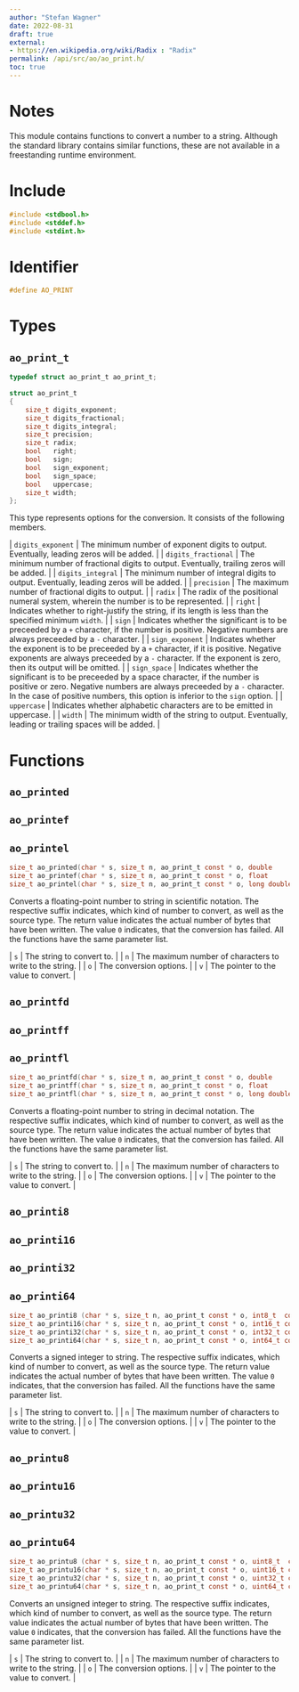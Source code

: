 ```yaml
---
author: "Stefan Wagner"
date: 2022-08-31
draft: true
external:
- https://en.wikipedia.org/wiki/Radix : "Radix"
permalink: /api/src/ao/ao_print.h/
toc: true
---
```


# Notes

This module contains functions to convert a number to a string. Although the standard library contains similar functions, these are not available in a freestanding runtime environment.

# Include

```c
#include <stdbool.h>
#include <stddef.h>
#include <stdint.h>
```

# Identifier

```c
#define AO_PRINT
```

# Types

## `ao_print_t`

```c
typedef struct ao_print_t ao_print_t;
```

```c
struct ao_print_t
{
    size_t digits_exponent;
    size_t digits_fractional;
    size_t digits_integral;
    size_t precision;
    size_t radix;
    bool   right;
    bool   sign;
    bool   sign_exponent;
    bool   sign_space;
    bool   uppercase;
    size_t width;
};
```

This type represents options for the conversion. It consists of the following members.

| `digits_exponent` | The minimum number of exponent digits to output. Eventually, leading zeros will be added. |
| `digits_fractional` | The minimum number of fractional digits to output. Eventually, trailing zeros will be added. |
| `digits_integral` | The minimum number of integral digits to output. Eventually, leading zeros will be added. |
| `precision` | The maximum number of fractional digits to output. |
| `radix` | The radix of the positional numeral system, wherein the number is to be represented. |
| `right` | Indicates whether to right-justify the string, if its length is less than the specified minimum `width`. |
| `sign` | Indicates whether the significant is to be preceeded by a `+` character, if the number is positive. Negative numbers are always preceeded by a `-` character. |
| `sign_exponent` | Indicates whether the exponent is to be preceeded by a `+` character, if it is positive. Negative exponents are always preceeded by a `-` character. If the exponent is zero, then its output will be omitted. |
| `sign_space` | Indicates whether the significant is to be preceeded by a space character, if the number is positive or zero. Negative numbers are always preceeded by a `-` character. In the case of positive numbers, this option is inferior to the `sign` option. |
| `uppercase` | Indicates whether alphabetic characters are to be emitted in uppercase. |
| `width` | The minimum width of the string to output. Eventually, leading or trailing spaces will be added. |

# Functions

## `ao_printed`
## `ao_printef`
## `ao_printel`

```c
size_t ao_printed(char * s, size_t n, ao_print_t const * o, double      const * v);
size_t ao_printef(char * s, size_t n, ao_print_t const * o, float       const * v);
size_t ao_printel(char * s, size_t n, ao_print_t const * o, long double const * v);
```

Converts a floating-point number to string in scientific notation. The respective suffix indicates, which kind of number to convert, as well as the source type. The return value indicates the actual number of bytes that have been written. The value `0` indicates, that the conversion has failed. All the functions have the same parameter list.

| `s` | The string to convert to. |
| `n` | The maximum number of characters to write to the string. |
| `o` | The conversion options. |
| `v` | The pointer to the value to convert. |

## `ao_printfd`
## `ao_printff`
## `ao_printfl`

```c
size_t ao_printfd(char * s, size_t n, ao_print_t const * o, double      const * v);
size_t ao_printff(char * s, size_t n, ao_print_t const * o, float       const * v);
size_t ao_printfl(char * s, size_t n, ao_print_t const * o, long double const * v);
```

Converts a floating-point number to string in decimal notation. The respective suffix indicates, which kind of number to convert, as well as the source type. The return value indicates the actual number of bytes that have been written. The value `0` indicates, that the conversion has failed. All the functions have the same parameter list.

| `s` | The string to convert to. |
| `n` | The maximum number of characters to write to the string. |
| `o` | The conversion options. |
| `v` | The pointer to the value to convert. |

## `ao_printi8`
## `ao_printi16`
## `ao_printi32`
## `ao_printi64`

```c
size_t ao_printi8 (char * s, size_t n, ao_print_t const * o, int8_t  const * v);
size_t ao_printi16(char * s, size_t n, ao_print_t const * o, int16_t const * v);
size_t ao_printi32(char * s, size_t n, ao_print_t const * o, int32_t const * v);
size_t ao_printi64(char * s, size_t n, ao_print_t const * o, int64_t const * v);
```

Converts a signed integer to string. The respective suffix indicates, which kind of number to convert, as well as the source type. The return value indicates the actual number of bytes that have been written. The value `0` indicates, that the conversion has failed. All the functions have the same parameter list.

| `s` | The string to convert to. |
| `n` | The maximum number of characters to write to the string. |
| `o` | The conversion options. |
| `v` | The pointer to the value to convert. |

## `ao_printu8`
## `ao_printu16`
## `ao_printu32`
## `ao_printu64`

```c
size_t ao_printu8 (char * s, size_t n, ao_print_t const * o, uint8_t  const * v);
size_t ao_printu16(char * s, size_t n, ao_print_t const * o, uint16_t const * v);
size_t ao_printu32(char * s, size_t n, ao_print_t const * o, uint32_t const * v);
size_t ao_printu64(char * s, size_t n, ao_print_t const * o, uint64_t const * v);
```

Converts an unsigned integer to string. The respective suffix indicates, which kind of number to convert, as well as the source type. The return value indicates the actual number of bytes that have been written. The value `0` indicates, that the conversion has failed. All the functions have the same parameter list.

| `s` | The string to convert to. |
| `n` | The maximum number of characters to write to the string. |
| `o` | The conversion options. |
| `v` | The pointer to the value to convert. |

